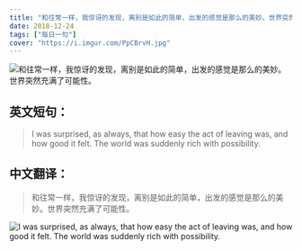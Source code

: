 ```yaml
---
title: "和往常一样，我惊讶的发现，离别是如此的简单，出发的感觉是那么的美妙。世界突然充满了可能性。"
date: 2018-12-24
tags: ["每日一句"]
cover: "https://i.imgur.com/PpCBrvH.jpg"
---
```


![和往常一样，我惊讶的发现，离别是如此的简单，出发的感觉是那么的美妙。世界突然充满了可能性。](https://i.imgur.com/DYgNXVs.jpg)

## 英文短句：
> I was surprised, as always, that how easy the act of leaving was, and how good it felt. The world was suddenly rich with possibility.

<!--more-->

## 中文翻译：
> 和往常一样，我惊讶的发现，离别是如此的简单，出发的感觉是那么的美妙。世界突然充满了可能性。

![I was surprised, as always, that how easy the act of leaving was, and how good it felt. The world was suddenly rich with possibility.](https://i.imgur.com/zTNDCbr.jpg)

